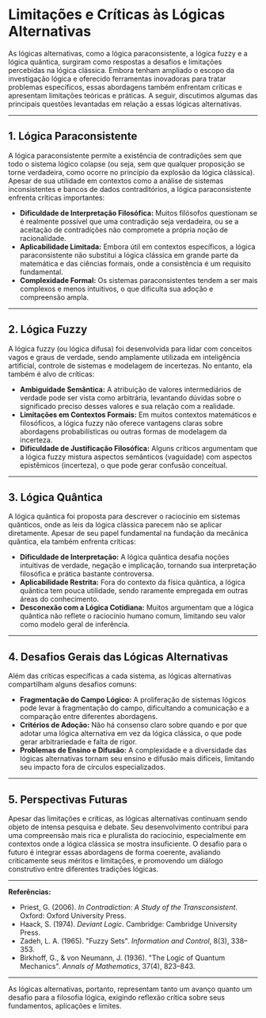 # Limitações e Críticas às Lógicas Alternativas

As lógicas alternativas, como a lógica paraconsistente, a lógica fuzzy e a lógica quântica, surgiram como respostas a desafios e limitações percebidas na lógica clássica. Embora tenham ampliado o escopo da investigação lógica e oferecido ferramentas inovadoras para tratar problemas específicos, essas abordagens também enfrentam críticas e apresentam limitações teóricas e práticas. A seguir, discutimos algumas das principais questões levantadas em relação a essas lógicas alternativas.

---

## 1. Lógica Paraconsistente

A lógica paraconsistente permite a existência de contradições sem que todo o sistema lógico colapse (ou seja, sem que qualquer proposição se torne verdadeira, como ocorre no princípio da explosão da lógica clássica). Apesar de sua utilidade em contextos como a análise de sistemas inconsistentes e bancos de dados contraditórios, a lógica paraconsistente enfrenta críticas importantes:

- **Dificuldade de Interpretação Filosófica:** Muitos filósofos questionam se é realmente possível que uma contradição seja verdadeira, ou se a aceitação de contradições não compromete a própria noção de racionalidade.
- **Aplicabilidade Limitada:** Embora útil em contextos específicos, a lógica paraconsistente não substitui a lógica clássica em grande parte da matemática e das ciências formais, onde a consistência é um requisito fundamental.
- **Complexidade Formal:** Os sistemas paraconsistentes tendem a ser mais complexos e menos intuitivos, o que dificulta sua adoção e compreensão ampla.

---

## 2. Lógica Fuzzy

A lógica fuzzy (ou lógica difusa) foi desenvolvida para lidar com conceitos vagos e graus de verdade, sendo amplamente utilizada em inteligência artificial, controle de sistemas e modelagem de incertezas. No entanto, ela também é alvo de críticas:

- **Ambiguidade Semântica:** A atribuição de valores intermediários de verdade pode ser vista como arbitrária, levantando dúvidas sobre o significado preciso desses valores e sua relação com a realidade.
- **Limitações em Contextos Formais:** Em muitos contextos matemáticos e filosóficos, a lógica fuzzy não oferece vantagens claras sobre abordagens probabilísticas ou outras formas de modelagem da incerteza.
- **Dificuldade de Justificação Filosófica:** Alguns críticos argumentam que a lógica fuzzy mistura aspectos semânticos (vaguidade) com aspectos epistêmicos (incerteza), o que pode gerar confusão conceitual.

---

## 3. Lógica Quântica

A lógica quântica foi proposta para descrever o raciocínio em sistemas quânticos, onde as leis da lógica clássica parecem não se aplicar diretamente. Apesar de seu papel fundamental na fundação da mecânica quântica, ela também enfrenta críticas:

- **Dificuldade de Interpretação:** A lógica quântica desafia noções intuitivas de verdade, negação e implicação, tornando sua interpretação filosófica e prática bastante controversa.
- **Aplicabilidade Restrita:** Fora do contexto da física quântica, a lógica quântica tem pouca utilidade, sendo raramente empregada em outras áreas do conhecimento.
- **Desconexão com a Lógica Cotidiana:** Muitos argumentam que a lógica quântica não reflete o raciocínio humano comum, limitando seu valor como modelo geral de inferência.

---

## 4. Desafios Gerais das Lógicas Alternativas

Além das críticas específicas a cada sistema, as lógicas alternativas compartilham alguns desafios comuns:

- **Fragmentação do Campo Lógico:** A proliferação de sistemas lógicos pode levar à fragmentação do campo, dificultando a comunicação e a comparação entre diferentes abordagens.
- **Critérios de Adoção:** Não há consenso claro sobre quando e por que adotar uma lógica alternativa em vez da lógica clássica, o que pode gerar arbitrariedade e falta de rigor.
- **Problemas de Ensino e Difusão:** A complexidade e a diversidade das lógicas alternativas tornam seu ensino e difusão mais difíceis, limitando seu impacto fora de círculos especializados.

---

## 5. Perspectivas Futuras

Apesar das limitações e críticas, as lógicas alternativas continuam sendo objeto de intensa pesquisa e debate. Seu desenvolvimento contribui para uma compreensão mais rica e pluralista do raciocínio, especialmente em contextos onde a lógica clássica se mostra insuficiente. O desafio para o futuro é integrar essas abordagens de forma coerente, avaliando criticamente seus méritos e limitações, e promovendo um diálogo construtivo entre diferentes tradições lógicas.

---

**Referências:**

- Priest, G. (2006). *In Contradiction: A Study of the Transconsistent*. Oxford: Oxford University Press.
- Haack, S. (1974). *Deviant Logic*. Cambridge: Cambridge University Press.
- Zadeh, L. A. (1965). "Fuzzy Sets". *Information and Control*, 8(3), 338–353.
- Birkhoff, G., & von Neumann, J. (1936). "The Logic of Quantum Mechanics". *Annals of Mathematics*, 37(4), 823–843.

---

As lógicas alternativas, portanto, representam tanto um avanço quanto um desafio para a filosofia lógica, exigindo reflexão crítica sobre seus fundamentos, aplicações e limites.